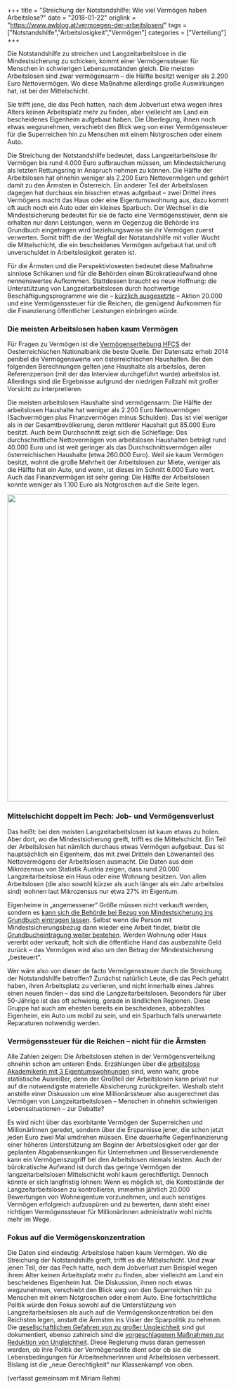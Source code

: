 +++
title = "Streichung der Notstandshilfe: Wie viel Vermögen haben Arbeitslose?"
date = "2018-01-22"
origlink = "https://www.awblog.at/vermoegen-der-arbeitslosen/"
tags = ["Notstandshilfe","Arbeitslosigkeit","Vermögen"]
categories = ["Verteilung"]
+++

Die Notstandshilfe zu streichen und Langzeitarbeitslose in die Mindestsicherung zu schicken, kommt einer Vermögenssteuer für Menschen in schwierigen Lebensumständen gleich. Die meisten Arbeitslosen sind zwar vermögensarm – die Hälfte besitzt weniger als 2.200 Euro Nettovermögen. Wo diese Maßnahme allerdings große Auswirkungen hat, ist bei der Mittelschicht. <!--more-->

Sie trifft jene, die das Pech hatten, nach dem Jobverlust etwa wegen ihres Alters keinen Arbeitsplatz mehr zu finden, aber vielleicht am Land ein bescheidenes Eigenheim aufgebaut haben. Die Überlegung, ihnen noch etwas wegzunehmen, verschiebt den Blick weg von einer Vermögenssteuer für die Superreichen hin zu Menschen mit einem Notgroschen oder einem Auto.

Die Streichung der Notstandshilfe bedeutet, dass Langzeitarbeitslose ihr Vermögen bis rund 4.000 Euro aufbrauchen müssen, um Mindestsicherung als letzten Rettungsring in Anspruch nehmen zu können. Die Hälfte der Arbeitslosen hat ohnehin weniger als 2.200 Euro Nettovermögen und gehört damit zu den Ärmsten in Österreich. Ein anderer Teil der Arbeitslosen dagegen hat durchaus ein bisschen etwas aufgebaut – zwei Drittel ihres Vermögens macht das Haus oder eine Eigentumswohnung aus, dazu kommt oft auch noch ein Auto oder ein kleines Sparbuch. Der Wechsel in die Mindestsicherung bedeutet für sie de facto eine Vermögenssteuer, denn sie erhalten nur dann Leistungen, wenn im Gegenzug die Behörde ins Grundbuch eingetragen wird beziehungsweise sie ihr Vermögen zuerst verwerten. Somit trifft die der Wegfall der Notstandshilfe mit voller Wucht die Mittelschicht, die ein bescheidenes Vermögen aufgebaut hat und oft unverschuldet in Arbeitslosigkeit geraten ist.

Für die Ärmsten und die Perspektivlosesten bedeutet diese Maßnahme sinnlose Schikanen und für die Behörden einen Bürokratieaufwand ohne nennenswertes Aufkommen. Stattdessen braucht es neue Hoffnung: die Unterstützung von Langzeitarbeitslosen durch hochwertige Beschäftigungsprogramme wie die – [kürzlich ausgesetzte](https://www.awblog.at/prosit-neujahr-stopp-fuer-die-beschaeftigungsaktion-20-000-arbeitsmarktpolitisch-waere-eine-fortfuehrung-sinnvoll/) – Aktion 20.000 und eine Vermögenssteuer für die Reichen, die genügend Aufkommen für die Finanzierung öffentlicher Leistungen einbringen würde.

### Die meisten Arbeitslosen haben kaum Vermögen

Für Fragen zu Vermögen ist die [Vermögenserhebung HFCS](https://www.awblog.at/neue-daten-vermoegensungleichheit/) der Oesterreichischen Nationalbank die beste Quelle. Der Datensatz erhob 2014 penibel die Vermögenswerte von österreichischen Haushalten. Bei den folgenden Berechnungen gelten jene Haushalte als arbeitslos, deren Referenzperson (mit der das Interview durchgeführt wurde) arbeitslos ist. Allerdings sind die Ergebnisse aufgrund der niedrigen Fallzahl mit großer Vorsicht zu interpretieren.

Die meisten arbeitslosen Haushalte sind vermögensarm: Die Hälfte der arbeitslosen Haushalte hat weniger als 2.200 Euro Nettovermögen (Sachvermögen plus Finanzvermögen minus Schulden). Das ist viel weniger als in der Gesamtbevölkerung, deren mittlerer Haushalt gut 85.000 Euro besitzt. Auch beim Durchschnitt zeigt sich die Schieflage: Das durchschnittliche Nettovermögen von arbeitslosen Haushalten beträgt rund 40.000 Euro und ist weit geringer als das Durchschnittsvermögen aller österreichischen Haushalte (etwa 260.000 Euro). Weil sie kaum Vermögen besitzt, wohnt die große Mehrheit der Arbeitslosen zur Miete, weniger als die Hälfte hat ein Auto, und wenn, ist dieses im Schnitt 6.000 Euro wert. Auch das Finanzvermögen ist sehr gering: Die Hälfte der Arbeitslosen konnte weniger als 1.100 Euro als Notgroschen auf die Seite legen.

<center><img src="/img/blog/arbeitslosevermoegen.jpg" style="width: 700px;"></center>

### Mittelschicht doppelt im Pech: Job- und Vermögensverlust

Das heißt: bei den meisten Langzeitarbeitslosen ist kaum etwas zu holen. Aber dort, wo die Mindestsicherung greift, trifft es die Mittelschicht. Ein Teil der Arbeitslosen hat nämlich durchaus etwas Vermögen aufgebaut. Das ist hauptsächlich ein Eigenheim, das mit zwei Dritteln den Löwenanteil des Nettovermögens der Arbeitslosen ausmacht. Die Daten aus dem Mikrozensus von Statistik Austria zeigen, dass rund 20.000 Langzeitarbeitslose ein Haus oder eine Wohnung besitzen. Von allen Arbeitslosen (die also sowohl kürzer als auch länger als ein Jahr arbeitslos sind) wohnen laut Mikrozensus nur etwa 27% im Eigentum.

Eigenheime in „angemessener“ Größe müssen nicht verkauft werden, sondern es [kann sich die Behörde bei Bezug von Mindestsicherung ins Grundbuch eintragen lassen](http://derstandard.at/2000072403089/Wann-das-Sozialamt-bei-der-Mindestsicherung-auf-Immobilien-zugreift). Selbst wenn die Person mit Mindestsicherungsbezug dann wieder eine Arbeit findet, bleibt die [Grundbucheintragung weiter bestehen](http://www.soziales-leben-oesterreich.at/bedarfsorientierte-mindestsicherung/vermoegen.html). Werden Wohnung oder Haus vererbt oder verkauft, holt sich die öffentliche Hand das ausbezahlte Geld zurück – das Vermögen wird also um den Betrag der Mindestsicherung „besteuert“.

Wer wäre also von dieser de facto Vermögenssteuer durch die Streichung der Notstandshilfe betroffen? Zunächst natürlich Leute, die das Pech gehabt haben, ihren Arbeitsplatz zu verlieren, und nicht innerhalb eines Jahres einen neuen finden – das sind die Langzeitarbeitslosen. Besonders für über 50-Jährige ist das oft schwierig, gerade in ländlichen Regionen. Diese Gruppe hat auch am ehesten bereits ein bescheidenes, abbezahltes Eigenheim, ein Auto um mobil zu sein, und ein Sparbuch falls unerwartete Reparaturen notwendig werden.

### Vermögenssteuer für die Reichen – nicht für die Ärmsten

Alle Zahlen zeigen: Die Arbeitslosen stehen in der Vermögensverteilung ohnehin schon am unteren Ende. Erzählungen über die [arbeitslose Akademikerin mit 3 Eigentumswohnungen](https://derstandard.at/2000072177145/Haselsteiner-Die-Verarmung-des-Mittelstandes-ist-die-groesste-Gefahr) sind, wenn wahr, grobe statistische Ausreißer, denn der Großteil der Arbeitslosen kann privat nur auf die notwendigste materielle Absicherung zurückgreifen. Weshalb steht anstelle einer Diskussion um eine Millionärssteuer also ausgerechnet das Vermögen von Langzeitarbeitslosen – Menschen in ohnehin schwierigen Lebenssituationen – zur Debatte?

Es wird nicht über das exorbitante Vermögen der Superreichen und MillionärInnen geredet, sondern über die Ersparnisse jener, die schon jetzt jeden Euro zwei Mal umdrehen müssen. Eine dauerhafte Gegenfinanzierung einer höheren Unterstützung am Beginn der Arbeitslosigkeit oder gar der geplanten Abgabensenkungen für Unternehmen und Besserverdienende kann ein Vermögenszugriff bei den Arbeitslosen niemals leisten. Auch der bürokratische Aufwand ist durch das geringe Vermögen der langzeitarbeitslosen Mittelschicht wohl kaum gerechtfertigt. Dennoch könnte er sich langfristig lohnen: Wenn es möglich ist, die Kontostände der Langzeitarbeitslosen zu kontrollieren, immerhin jährlich 20.000 Bewertungen von Wohneigentum vorzunehmen, und auch sonstiges Vermögen erfolgreich aufzuspüren und zu bewerten, dann steht einer richtigen Vermögenssteuer für MillionärInnen administrativ wohl nichts mehr im Wege.

### Fokus auf die Vermögenskonzentration

Die Daten sind eindeutig: Arbeitslose haben kaum Vermögen. Wo die Streichung der Notstandshilfe greift, trifft es die Mittelschicht. Und zwar jenen Teil, der das Pech hatte, nach dem Jobverlust zum Beispiel wegen ihrem Alter keinen Arbeitsplatz mehr zu finden, aber vielleicht am Land ein bescheidenes Eigenheim hat. Die Diskussion, ihnen noch etwas wegzunehmen, verschiebt den Blick weg von den Superreichen hin zu Menschen mit einem Notgroschen oder einem Auto. Eine fortschrittliche Politik würde den Fokus sowohl auf die Unterstützung von Langzeitarbeitslosen als auch auf die Vermögenskonzentration bei den Reichsten legen, anstatt die Ärmsten ins Visier der Sparpolitik zu nehmen. Die [gesellschaftlichen Gefahren von zu großer Ungleichheit](https://www.awblog.at/die-wahren-und-falschen-kosten-der-ungleichheit/) sind gut dokumentiert, ebenso zahlreich sind die [vorgeschlagenen Maßnahmen zur Reduktion von Ungleichheit](https://www.awblog.at/was-die-neue-regierung-zu-tun-haette-teil-ii-gerechte-verteilung-des-wohlstandes/). Diese Regierung muss daran gemessen werden, ob ihre Politik der Vermögenselite dient oder ob sie die Lebensbedingungen für ArbeitnehmerInnen und Arbeitslosen verbessert. Bislang ist die „neue Gerechtigkeit“ nur Klassenkampf von oben.

(verfasst gemeinsam mit Miriam Rehm)

